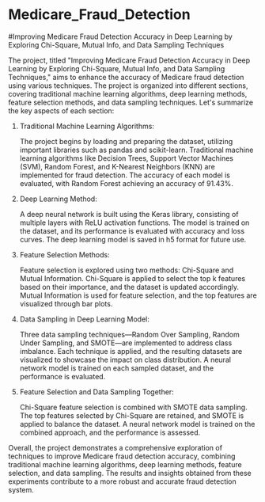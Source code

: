 # Medicare_Fraud_Detection
#Improving Medicare Fraud Detection Accuracy in Deep Learning by Exploring Chi-Square, Mutual Info, and Data Sampling Techniques

The project, titled "Improving Medicare Fraud Detection Accuracy in Deep Learning by Exploring Chi-Square, Mutual Info, and Data Sampling Techniques," aims to enhance the accuracy of Medicare fraud detection using various techniques. The project is organized into different sections, covering traditional machine learning algorithms, deep learning methods, feature selection methods, and data sampling techniques. Let's summarize the key aspects of each section:

1. Traditional Machine Learning Algorithms:

    The project begins by loading and preparing the dataset, utilizing important libraries such as pandas and scikit-learn.
    Traditional machine learning algorithms like Decision Trees, Support Vector Machines (SVM), Random Forest, and K-Nearest Neighbors (KNN) are implemented for fraud detection.
    The accuracy of each model is evaluated, with Random Forest achieving an accuracy of 91.43%.

2. Deep Learning Method:

    A deep neural network is built using the Keras library, consisting of multiple layers with ReLU activation functions.
    The model is trained on the dataset, and its performance is evaluated with accuracy and loss curves.
    The deep learning model is saved in h5 format for future use.

3. Feature Selection Methods:

    Feature selection is explored using two methods: Chi-Square and Mutual Information.
    Chi-Square is applied to select the top k features based on their importance, and the dataset is updated accordingly.
    Mutual Information is used for feature selection, and the top features are visualized through bar plots.

4. Data Sampling in Deep Learning Model:

    Three data sampling techniques—Random Over Sampling, Random Under Sampling, and SMOTE—are implemented to address class imbalance.
    Each technique is applied, and the resulting datasets are visualized to showcase the impact on class distribution.
    A neural network model is trained on each sampled dataset, and the performance is evaluated.

5. Feature Selection and Data Sampling Together:

    Chi-Square feature selection is combined with SMOTE data sampling.
    The top features selected by Chi-Square are retained, and SMOTE is applied to balance the dataset.
    A neural network model is trained on the combined approach, and the performance is assessed.

Overall, the project demonstrates a comprehensive exploration of techniques to improve Medicare fraud detection accuracy, combining traditional machine learning algorithms, deep learning methods, feature selection, and data sampling. The results and insights obtained from these experiments contribute to a more robust and accurate fraud detection system.
